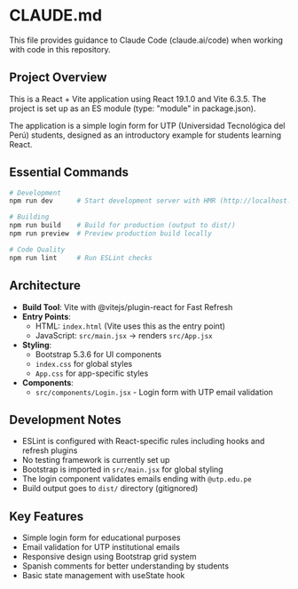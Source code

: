 # CLAUDE.md

This file provides guidance to Claude Code (claude.ai/code) when working with code in this repository.

## Project Overview

This is a React + Vite application using React 19.1.0 and Vite 6.3.5. The project is set up as an ES module (type: "module" in package.json).

The application is a simple login form for UTP (Universidad Tecnológica del Perú) students, designed as an introductory example for students learning React.

## Essential Commands

```bash
# Development
npm run dev      # Start development server with HMR (http://localhost:5173)

# Building
npm run build    # Build for production (output to dist/)
npm run preview  # Preview production build locally

# Code Quality
npm run lint     # Run ESLint checks
```

## Architecture

- **Build Tool**: Vite with @vitejs/plugin-react for Fast Refresh
- **Entry Points**: 
  - HTML: `index.html` (Vite uses this as the entry point)
  - JavaScript: `src/main.jsx` → renders `src/App.jsx`
- **Styling**: 
  - Bootstrap 5.3.6 for UI components
  - `index.css` for global styles
  - `App.css` for app-specific styles
- **Components**:
  - `src/components/Login.jsx` - Login form with UTP email validation

## Development Notes

- ESLint is configured with React-specific rules including hooks and refresh plugins
- No testing framework is currently set up
- Bootstrap is imported in `src/main.jsx` for global styling
- The login component validates emails ending with `@utp.edu.pe`
- Build output goes to `dist/` directory (gitignored)

## Key Features

- Simple login form for educational purposes
- Email validation for UTP institutional emails
- Responsive design using Bootstrap grid system
- Spanish comments for better understanding by students
- Basic state management with useState hook